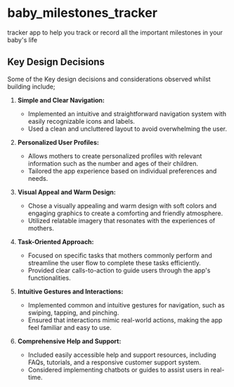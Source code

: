 
# baby_milestones_tracker
tracker app to help you track or record all the important milestones in your baby's life


## Key Design Decisions

Some of the Key design decisions and considerations observed whilst building include;

1. **Simple and Clear Navigation:**
   - Implemented an intuitive and straightforward navigation system with easily recognizable icons and labels.
   - Used a clean and uncluttered layout to avoid overwhelming the user.

2. **Personalized User Profiles:**
   - Allows mothers to create personalized profiles with relevant information such as the number and ages of their children.
   - Tailored the app experience based on individual preferences and needs.

3. **Visual Appeal and Warm Design:**
   - Chose a visually appealing and warm design with soft colors and engaging graphics to create a comforting and friendly atmosphere.
   - Utilized relatable imagery that resonates with the experiences of mothers.

4. **Task-Oriented Approach:**
   - Focused on specific tasks that mothers commonly perform and streamline the user flow to complete these tasks efficiently.
   - Provided clear calls-to-action to guide users through the app's functionalities.

5. **Intuitive Gestures and Interactions:**
   - Implemented common and intuitive gestures for navigation, such as swiping, tapping, and pinching.
   - Ensured that interactions mimic real-world actions, making the app feel familiar and easy to use.

6. **Comprehensive Help and Support:**
    - Included easily accessible help and support resources, including FAQs, tutorials, and a responsive customer support system.
    - Considered implementing chatbots or guides to assist users in real-time.


